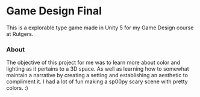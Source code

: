 # Game Design Final

This is a explorable type game made in Unity 5 for my Game Design course at Rutgers.

### About

The objective of this project for me was to learn more about color and lighting as it pertains to a 3D space. As well as learning how to somewhat maintain a narrative by creating a setting and establishing an aesthetic to compliment it. I had a lot of fun making a sp00py scary scene with pretty colors. :)

